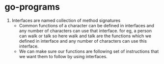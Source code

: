 # go-programs

1. Interfaces are named collection of method signatures
   - Common functions of a character can be defined in interfaces and any number of characters can use that interface. for eg, a person can walk or    talk so here walk and talk are the functions which we defined in interface and any number of characters can use this interface.
   - We can make sure our functions are following set of instructions that we want them to follow by using interfaces.
